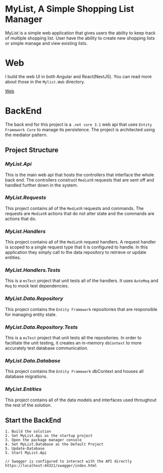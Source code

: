 # MyList, A Simple Shopping List Manager
MyList is a simple web application that gives users the ability to keep track of multiple shopping list. User have the ability to create new shopping lists or simple manage and view existing lists.

# Web
I build the web UI in both Angular and React(NextJS). You can read more about those in the `Mylist.Web` directory.

[Web](./MyList.Web/README.md)


# BackEnd

The back end for this project is a `.net core 3.1` web api that uses `Entity Framework Core` to manage its persistence. The project is architected using the mediator pattern.

## Project Structure

### *MyList.Api*

This is the main web api that hosts the controllers that interface the whole back end.  The controllers construct `MediatR` requests that are sent off and handled further down in the system.

### *MyList.Requests*

This project contains all of the `MediatR` requests and commands. The requests are `MediatR` actions that do not alter state and the commands are actions that do.

### *MyList.Handlers*

This project contains all of the `MediatR` request handlers. A request handler is scoped to a single request type that it is configured to handle. In this application they simply call to the data repository to retrieve or update entities.

### *MyList.Handlers.Tests*

This is a `msTest` project that unit tests all of the handlers. It uses `AutoMoq` and `Moq` to mock test dependencies.

### *MyList.Data.Repository*

This project contains the `Entity Framework` repositories that are responsible for managing entity state.

### *MyList.Data.Repository.Tests*

This is a `msTest` project that unit tests all the repositories. In order to facilitate the unit testing, it creates an in-memory `dbContext` to more accurately test database communication.

### *MyList.Data.Database*

This project contains the `Entity Framework` dbContext and houses all database migrations.

### *MyList.Entities*

This project contains all of the data models and interfaces used throughout the rest of the solution.

## Start the BackEnd 
```
1. Build the solution
2. Set MyList.Api as the startup project
3. Open the package manager console
4. Set MyList.Database as the Default Project
5. Update-Database
5. Start MyList.Api

// Swagger is configured to interact with the API directly
https://localhost:44321/swagger/index.html
```